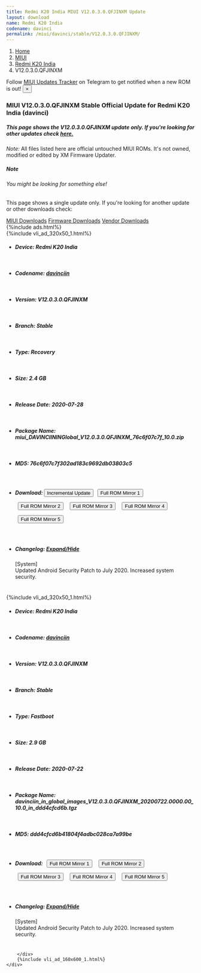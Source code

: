 ```yaml
---
title: Redmi K20 India MIUI V12.0.3.0.QFJINXM Update
layout: download
name: Redmi K20 India
codename: davinci
permalink: /miui/davinci/stable/V12.0.3.0.QFJINXM/
---
```

<nav aria-label="breadcrumb">
    <ol class="breadcrumb">
        <li class="breadcrumb-item"><a href="/">Home</a></li>
        <li class="breadcrumb-item"><a href="/miui/">MIUI</a></li>
        <li class="breadcrumb-item"><a href="/miui/davinci/">Redmi K20 India</a></li>
        <li class="breadcrumb-item active" aria-current="page">V12.0.3.0.QFJINXM</li>
    </ol>
</nav>
<div class="alert alert-primary alert-dismissible fade show" role="alert">
    Follow <a href="https://t.me/MIUIUpdatesTracker" class="alert-link">MIUI Updates Tracker</a> on Telegram to get
    notified when a new ROM is out!
    <button type="button" class="close" data-dismiss="alert" aria-label="Close">
        <span aria-hidden="true">&times;</span>
    </button>
</div>
<div class="col-12 mx-auto">
    <h3 class="title bg-light p-2 rounded">MIUI V12.0.3.0.QFJINXM Stable Official Update for Redmi K20 India (davinci)</h3>
    <h5>This page shows the V12.0.3.0.QFJINXM update only. If you're looking for other updates check
        <a href="/miui/davinci/">here.</a></h5>
    <p><i>Note: </i>All files listed here are official untouched MIUI ROMs.
        It's not owned, modified or edited by XM Firmware Updater.</p>
    <div class="card">
        <div class="card-body">
            <h5 class="card-title">Note</h5>
            <h6 class="card-subtitle mb-2 text-muted">You might be looking for something else!</h6>
            <p class="card-text">This page shows a single update only.
                If you're looking for another update or other downloads check:</p>
            <a href="/miui/" class="card-link">MIUI Downloads</a>
            <a href="/firmware/" class="card-link">Firmware Downloads</a>
            <a href="/vendor/" class="card-link">Vendor Downloads</a>
        </div>
    </div>
    {%include ads.html%}
    <div class="row justify-content-center">
        <div class="col-10" id="downloads">
                    <div class="card card-body">
            {%include vli_ad_320x50_1.html%}
            <ul class="list-unstyled">
                <li style="padding-bottom: 10px;">
                    <h5><b>Device: </b>Redmi K20 India</h5>
                </li>
                <li style="padding-bottom: 10px;">
                    <h5><b>Codename: </b> <a href="/miui/davinciin/" target="_blank">davinciin</a> </h5>
                </li>
                <li style="padding-bottom: 10px;">
                    <h5><b>Version: </b>V12.0.3.0.QFJINXM</h5>
                </li>
                <li style="padding-bottom: 10px;">
                    <h5><b>Branch: </b>Stable</h5>
                </li>
                <li style="padding-bottom: 10px;">
                    <h5><b>Type: </b>Recovery</h5>
                </li>
                <li style="padding-bottom: 10px;">
                    <h5><b>Size: </b>2.4 GB</h5>
                </li>
                <li style="padding-bottom: 10px;">
                    <h5><b>Release Date: </b>2020-07-28</h5>
                </li>
                <li style="padding-bottom: 10px;">
                    <h5><b>Package Name: </b><span id="filename" class="text-dark">miui_DAVINCIININGlobal_V12.0.3.0.QFJINXM_76c6f07c7f_10.0.zip</span></h5>
                </li>
                <li style="padding-bottom: 10px;">
                    <h5><b>MD5: </b><span id="md5" class="text-muted">76c6f07c7f302ad183c9692db03803c5</span></h5>
                </li>
                <li style="padding-bottom: 10px;">
                    <h5><b>Download: </b><button type="button" id="incremental_download" class="btn btn-warning" onclick="window.open('https://bigota.d.miui.com/V12.0.3.0.QFJINXM/miui-blockota-davinciin_in_global-V12.0.2.0.QFJINXM-V12.0.3.0.QFJINXM-40dd98650d-10.0.zip', '_blank');"><i class="fa fa-download"></i> Incremental Update</button> <button type="button" id="download" class="btn btn-primary" style="margin: 7px;" onclick="window.open('https://cdnorg.d.miui.com/V12.0.3.0.QFJINXM/miui_DAVINCIININGlobal_V12.0.3.0.QFJINXM_76c6f07c7f_10.0.zip', '_blank');"><i class="fa fa-download"></i> Full ROM Mirror 1</button> <button type="button" id="download" class="btn btn-primary" style="margin: 7px;" onclick="window.open('https://bkt-sgp-miui-ota-update-alisgp.oss-ap-southeast-1.aliyuncs.com/V12.0.3.0.QFJINXM/miui_DAVINCIININGlobal_V12.0.3.0.QFJINXM_76c6f07c7f_10.0.zip', '_blank');"><i class="fa fa-download"></i> Full ROM Mirror 2</button> <button type="button" id="download" class="btn btn-primary" style="margin: 7px;" onclick="window.open('https://bn.d.miui.com/V12.0.3.0.QFJINXM/miui_DAVINCIININGlobal_V12.0.3.0.QFJINXM_76c6f07c7f_10.0.zip', '_blank');"><i class="fa fa-download"></i> Full ROM Mirror 3</button> <button type="button" id="download" class="btn btn-primary" style="margin: 7px;" onclick="window.open('https://bigota.d.miui.com/V12.0.3.0.QFJINXM/miui_DAVINCIININGlobal_V12.0.3.0.QFJINXM_76c6f07c7f_10.0.zip', '_blank');"><i class="fa fa-download"></i> Full ROM Mirror 4</button> <button type="button" id="download" class="btn btn-primary" style="margin: 7px;" onclick="window.open('https://hugeota.d.miui.com/V12.0.3.0.QFJINXM/miui_DAVINCIININGlobal_V12.0.3.0.QFJINXM_76c6f07c7f_10.0.zip', '_blank');"><i class="fa fa-download"></i> Full ROM Mirror 5</button></h5>
                </li>
                <li style="padding-bottom: 10px;">
                    <h5><b>Changelog: </b><a href="#davinciin_1_changelog" data-toggle="collapse" role="button"
                            aria-expanded="false" aria-controls="davinciin_1_changelog"> <i class="fa fa-arrow-down"
                                aria-hidden="true"></i> Expand/Hide</a></h5>
                    <div class="collapse" id="davinciin_1_changelog">
                        <p id="changelog_text">[System]<br>Updated Android Security Patch to July 2020. Increased system security.</p>
                    </div>
                </li>
            </ul>
        </div>
        <div class="card card-body">
            {%include vli_ad_320x50_1.html%}
            <ul class="list-unstyled">
                <li style="padding-bottom: 10px;">
                    <h5><b>Device: </b>Redmi K20 India</h5>
                </li>
                <li style="padding-bottom: 10px;">
                    <h5><b>Codename: </b> <a href="/miui/davinciin/" target="_blank">davinciin</a> </h5>
                </li>
                <li style="padding-bottom: 10px;">
                    <h5><b>Version: </b>V12.0.3.0.QFJINXM</h5>
                </li>
                <li style="padding-bottom: 10px;">
                    <h5><b>Branch: </b>Stable</h5>
                </li>
                <li style="padding-bottom: 10px;">
                    <h5><b>Type: </b>Fastboot</h5>
                </li>
                <li style="padding-bottom: 10px;">
                    <h5><b>Size: </b>2.9 GB</h5>
                </li>
                <li style="padding-bottom: 10px;">
                    <h5><b>Release Date: </b>2020-07-22</h5>
                </li>
                <li style="padding-bottom: 10px;">
                    <h5><b>Package Name: </b><span id="filename" class="text-dark">davinciin_in_global_images_V12.0.3.0.QFJINXM_20200722.0000.00_10.0_in_ddd4cfcd6b.tgz</span></h5>
                </li>
                <li style="padding-bottom: 10px;">
                    <h5><b>MD5: </b><span id="md5" class="text-muted">ddd4cfcd6b41804f4adbc028ca7a99be</span></h5>
                </li>
                <li style="padding-bottom: 10px;">
                    <h5><b>Download: </b> <button type="button" id="download" class="btn btn-primary" style="margin: 7px;" onclick="window.open('https://cdnorg.d.miui.com/V12.0.3.0.QFJINXM/davinciin_in_global_images_V12.0.3.0.QFJINXM_20200722.0000.00_10.0_in_ddd4cfcd6b.tgz', '_blank');"><i class="fa fa-download"></i> Full ROM Mirror 1</button> <button type="button" id="download" class="btn btn-primary" style="margin: 7px;" onclick="window.open('https://bkt-sgp-miui-ota-update-alisgp.oss-ap-southeast-1.aliyuncs.com/V12.0.3.0.QFJINXM/davinciin_in_global_images_V12.0.3.0.QFJINXM_20200722.0000.00_10.0_in_ddd4cfcd6b.tgz', '_blank');"><i class="fa fa-download"></i> Full ROM Mirror 2</button> <button type="button" id="download" class="btn btn-primary" style="margin: 7px;" onclick="window.open('https://bn.d.miui.com/V12.0.3.0.QFJINXM/davinciin_in_global_images_V12.0.3.0.QFJINXM_20200722.0000.00_10.0_in_ddd4cfcd6b.tgz', '_blank');"><i class="fa fa-download"></i> Full ROM Mirror 3</button> <button type="button" id="download" class="btn btn-primary" style="margin: 7px;" onclick="window.open('https://bigota.d.miui.com/V12.0.3.0.QFJINXM/davinciin_in_global_images_V12.0.3.0.QFJINXM_20200722.0000.00_10.0_in_ddd4cfcd6b.tgz', '_blank');"><i class="fa fa-download"></i> Full ROM Mirror 4</button> <button type="button" id="download" class="btn btn-primary" style="margin: 7px;" onclick="window.open('https://hugeota.d.miui.com/V12.0.3.0.QFJINXM/davinciin_in_global_images_V12.0.3.0.QFJINXM_20200722.0000.00_10.0_in_ddd4cfcd6b.tgz', '_blank');"><i class="fa fa-download"></i> Full ROM Mirror 5</button></h5>
                </li>
                <li style="padding-bottom: 10px;">
                    <h5><b>Changelog: </b><a href="#davinciin_2_changelog" data-toggle="collapse" role="button"
                            aria-expanded="false" aria-controls="davinciin_2_changelog"> <i class="fa fa-arrow-down"
                                aria-hidden="true"></i> Expand/Hide</a></h5>
                    <div class="collapse" id="davinciin_2_changelog">
                        <p id="changelog_text">[System]<br>Updated Android Security Patch to July 2020. Increased system security.</p>
                    </div>
                </li>
            </ul>
        </div>

        </div>
        {%include vli_ad_160x600_1.html%}
    </div>
</div>

